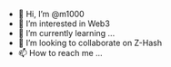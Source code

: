 - 👋 Hi, I’m @m1000
- 👀 I’m interested in Web3
- 🌱 I’m currently learning ...
- 💞️ I’m looking to collaborate on Z-Hash
- 📫 How to reach me ...

<!---
Parzival/m1000 is a ✨ special ✨ repository because its `README.md` (this file) appears on your GitHub profile.
You can click the Preview link to take a look at your changes.
--->
